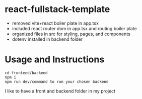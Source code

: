 # react-fullstack-template

- removed vite+react boiler plate in app.tsx
- included react router dom in app.tsx and routing boiler plate
- organized files in src for styling, pages, and components
- dotenv installed in backend folder

# Usage and Instructions

```
cd frontend/backend
npm i
npm run dev/command to run your chosen backend
```

I like to have a front and backend folder in my project 
